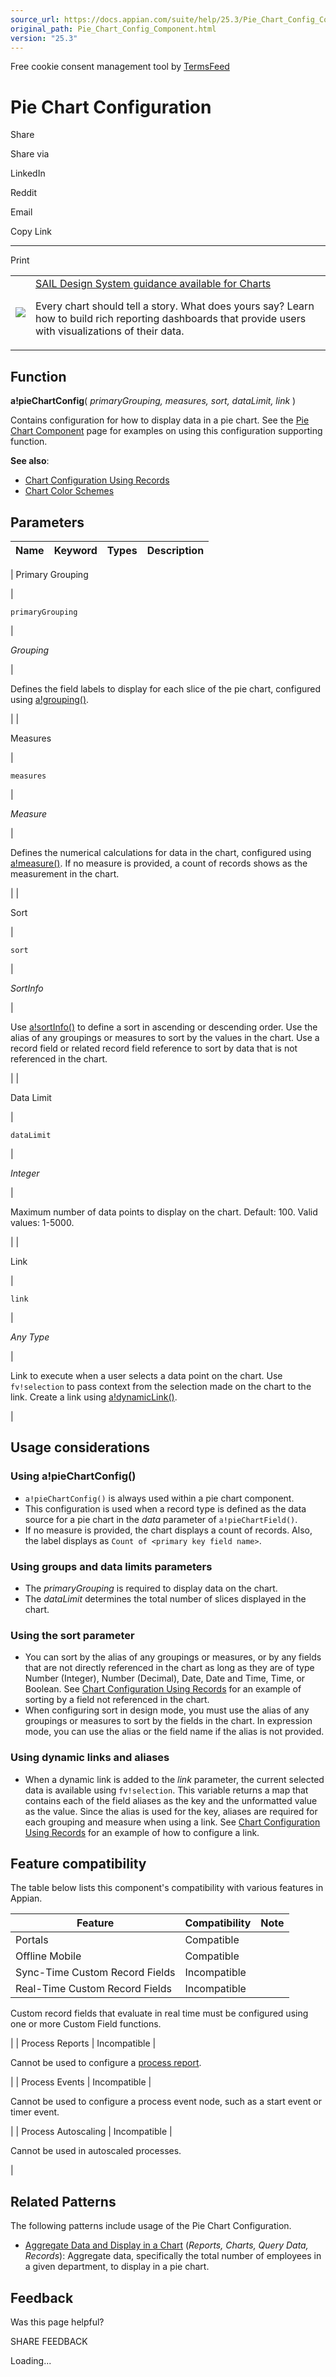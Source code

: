 ```yaml
---
source_url: https://docs.appian.com/suite/help/25.3/Pie_Chart_Config_Component.html
original_path: Pie_Chart_Config_Component.html
version: "25.3"
---
```


Free cookie consent management tool by [TermsFeed](https://www.termsfeed.com/)

# Pie Chart Configuration

Share

Share via

LinkedIn

Reddit

Email

Copy Link

* * *

Print

<table><tbody><tr><td><a href="/suite/help/25.3/sail/home.html"><img class="ds-release-icon" src="images/design-sys/sail.png"></a></td><td><a class="ds-release-notice-a ds-release-notice-a-big" href="/suite/help/25.3/sail/ux-charts.html">SAIL Design System guidance available for Charts</a><p class="ds-release-notice-p">Every chart should tell a story. What does yours say? Learn how to build rich reporting dashboards that provide users with visualizations of their data.</p></td></tr></tbody></table>

## Function

**a!pieChartConfig**( _primaryGrouping, measures, sort, dataLimit, link_ )

Contains configuration for how to display data in a pie chart. See the [Pie Chart Component](Pie_Chart_Component.html) page for examples on using this configuration supporting function.

**See also**:

-   [Chart Configuration Using Records](Chart_Configuration_Using_Records.html)
-   [Chart Color Schemes](Chart_Color_Scheme.html)

## Parameters

| Name | Keyword | Types | Description |
| --- | --- | --- | --- |
|
Primary Grouping

 |

`primaryGrouping`

 |

_Grouping_

 |

Defines the field labels to display for each slice of the pie chart, configured using [a!grouping()](Grouping_Component.html).

 |
|

Measures

 |

`measures`

 |

_Measure_

 |

Defines the numerical calculations for data in the chart, configured using [a!measure()](Measure_Component.html). If no measure is provided, a count of records shows as the measurement in the chart.

 |
|

Sort

 |

`sort`

 |

_SortInfo_

 |

Use [a!sortInfo()](fnc_system_a_sortinfo.html) to define a sort in ascending or descending order. Use the alias of any groupings or measures to sort by the values in the chart. Use a record field or related record field reference to sort by data that is not referenced in the chart.

 |
|

Data Limit

 |

`dataLimit`

 |

_Integer_

 |

Maximum number of data points to display on the chart. Default: 100. Valid values: 1-5000.

 |
|

Link

 |

`link`

 |

_Any Type_

 |

Link to execute when a user selects a data point on the chart. Use `fv!selection` to pass context from the selection made on the chart to the link. Create a link using [a!dynamicLink()](Dynamic_Link_Component.html).

 |

## Usage considerations

### Using a!pieChartConfig()

-   `a!pieChartConfig()` is always used within a pie chart component.
-   This configuration is used when a record type is defined as the data source for a pie chart in the _data_ parameter of `a!pieChartField()`.
-   If no measure is provided, the chart displays a count of records. Also, the label displays as `Count of <primary key field name>`.

### Using groups and data limits parameters

-   The _primaryGrouping_ is required to display data on the chart.
-   The _dataLimit_ determines the total number of slices displayed in the chart.

### Using the sort parameter

-   You can sort by the alias of any groupings or measures, or by any fields that are not directly referenced in the chart as long as they are of type Number (Integer), Number (Decimal), Date, Date and Time, Time, or Boolean. See [Chart Configuration Using Records](Chart_Configuration_Using_Records.html#stacked-column-chart-of-cases-by-status-and-priority) for an example of sorting by a field not referenced in the chart.
-   When configuring sort in design mode, you must use the alias of any groupings or measures to sort by the fields in the chart. In expression mode, you can use the alias or the field name if the alias is not provided.

### Using dynamic links and aliases

-   When a dynamic link is added to the _link_ parameter, the current selected data is available using `fv!selection`. This variable returns a map that contains each of the field aliases as the key and the unformatted value as the value. Since the alias is used for the key, aliases are required for each grouping and measure when using a link. See [Chart Configuration Using Records](Chart_Configuration_Using_Records.html#configure-chart-links) for an example of how to configure a link.

## Feature compatibility

The table below lists this component's compatibility with various features in Appian.

| Feature | Compatibility | Note |
| --- | --- | --- |
| Portals | Compatible |  |
| Offline Mobile | Compatible |  |
| Sync-Time Custom Record Fields | Incompatible |  |
| Real-Time Custom Record Fields | Incompatible |
Custom record fields that evaluate in real time must be configured using one or more Custom Field functions.

 |
| Process Reports | Incompatible |

Cannot be used to configure a [process report](Process_Reports.html).

 |
| Process Events | Incompatible |

Cannot be used to configure a process event node, such as a start event or timer event.

 |
| Process Autoscaling | Incompatible |

Cannot be used in autoscaled processes.

 |

## Related Patterns

The following patterns include usage of the Pie Chart Configuration.

-   [Aggregate Data and Display in a Chart](/suite/help/25.3/recipe-aggregate-data-and-display-in-a-chart.html) (_Reports, Charts, Query Data, Records_): Aggregate data, specifically the total number of employees in a given department, to display in a pie chart.

## Feedback

Was this page helpful?

SHARE FEEDBACK

Loading...
